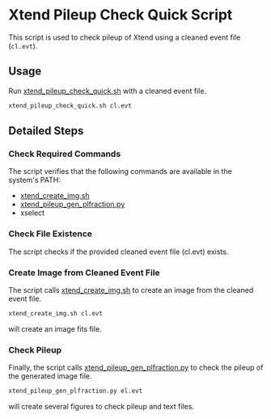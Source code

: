 # Xtend Pileup Check Quick Script

This script is used to check pileup of Xtend using a cleaned event file (`cl.evt`).

## Usage

Run [xtend_pileup_check_quick.sh](https://github.com/yamadasuzaku/rksysoft/blob/main/xtend/xtend_pileup_check_quick_v0.sh) with a cleaned event file. 

```sh
xtend_pileup_check_quick.sh cl.evt
```

## Detailed Steps

### Check Required Commands

The script verifies that the following commands are available in the system's PATH:
- [xtend_create_img.sh](https://github.com/yamadasuzaku/rksysoft/blob/main/xtend/xtend_create_img.sh)
- [xtend_pileup_gen_plfraction.py](https://github.com/yamadasuzaku/rksysoft/blob/main/xtend/xtend_pileup_gen_plfraction.py)
- xselect

### Check File Existence

The script checks if the provided cleaned event file (cl.evt) exists.

### Create Image from Cleaned Event File

The script calls [xtend_create_img.sh](https://github.com/yamadasuzaku/rksysoft/blob/main/xtend/xtend_create_img.sh) to create an image from the cleaned event file.

```sh
xtend_create_img.sh cl.evt
```

will create an image fits file. 

### Check Pileup

Finally, the script calls [xtend_pileup_gen_plfraction.py](https://github.com/yamadasuzaku/rksysoft/blob/main/xtend/xtend_pileup_gen_plfraction.py) to check the pileup of the generated image file.

```sh
xtend_pileup_gen_plfraction.py el.evt
```

will create several figures to check pileup and text files. 

